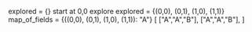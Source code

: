explored = {}
start at 0,0
explore
explored = {(0,0), (0,1), (1,0), (1,1)}
map_of_fields = {((0,0), (0,1), (1,0), (1,1)): "A"}
[
    ["A","A","B"],
    ["A","A","B"],
]

